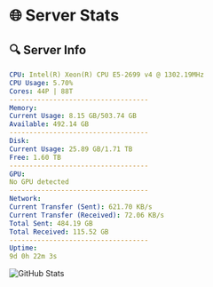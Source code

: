 # 🌐 Server Stats
## 🔍 Server Info
```yaml
CPU: Intel(R) Xeon(R) CPU E5-2699 v4 @ 1302.19MHz
CPU Usage: 5.70%
Cores: 44P | 88T
-----------------------------------
Memory:
Current Usage: 8.15 GB/503.74 GB
Available: 492.14 GB
-----------------------------------
Disk:
Current Usage: 25.89 GB/1.71 TB
Free: 1.60 TB
-----------------------------------
GPU:
No GPU detected
-----------------------------------
Network:
Current Transfer (Sent): 621.70 KB/s
Current Transfer (Received): 72.06 KB/s
Total Sent: 484.19 GB
Total Received: 115.52 GB
-----------------------------------
Uptime:
9d 0h 22m 3s
```
![GitHub Stats](https://img.shields.io/badge/Updated-2025-04-28_17:30:51-blue)